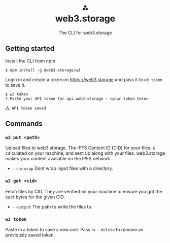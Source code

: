 <h1 align="center">⁂<br/>web3.storage</h1>
<p align="center">The CLI for web3.storage</p>

## Getting started 

Install the CLI from npm 

```console
$ npm install -g @web3-storage/w3
```

Login in and create a token on https://web3.storage and pass it to `w3 token` to save it.

```console
$ w3 token
? Paste your API token for api.web3.storage › <your token here>

⁂ API token saved
```

## Commands

### `w3 put <path>`

Upload files to web3.storage. The IPFS Content ID (CID) for your files is calculated on your machine, and sent up along with your files. web3.storage makes your content available on the IPFS network

- `--no-wrap` Dont wrap input files with a directory.

### `w3 get <cid>`

Fetch files by CID. They are verified on your machine to ensure you got the eact bytes for the given CID.

- `--output` The path to write the files to.

### `w3 token`

Paste in a token to save a new one. Pass in `--delete` to remove an previously saved token.